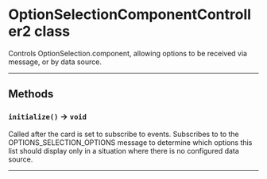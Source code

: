 # OptionSelectionComponentController2 class

Controls OptionSelection.component, allowing options to be received via message, or by data source.

---
## Methods
### `initialize()` → `void`

Called after the card is set to subscribe to events. Subscribes to to the OPTIONS_SELECTION_OPTIONS message to determine which options this list should display only in a situation where there is no configured data source.

---
